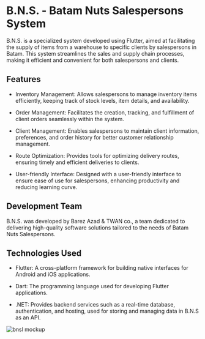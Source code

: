 # B.N.S. - Batam Nuts Salespersons System
B.N.S. is a specialized system developed using Flutter, aimed at facilitating the supply of items from a warehouse to specific clients by salespersons in Batam. This system streamlines the sales and supply chain processes, making it efficient and convenient for both salespersons and clients.

## Features
- Inventory Management: Allows salespersons to manage inventory items efficiently, keeping track of stock levels, item details, and availability.

- Order Management: Facilitates the creation, tracking, and fulfillment of client orders seamlessly within the system.

- Client Management: Enables salespersons to maintain client information, preferences, and order history for better customer relationship management.

- Route Optimization: Provides tools for optimizing delivery routes, ensuring timely and efficient deliveries to clients.

- User-friendly Interface: Designed with a user-friendly interface to ensure ease of use for salespersons, enhancing productivity and reducing learning curve.

## Development Team
B.N.S. was developed by Barez Azad & TWAN co., a team dedicated to delivering high-quality software solutions tailored to the needs of Batam Nuts Salespersons.

## Technologies Used
- Flutter: A cross-platform framework for building native interfaces for Android and iOS applications.

- Dart: The programming language used for developing Flutter applications.

- .NET: Provides backend services such as a real-time database, authentication, and hosting, used for storing and managing data in B.N.S as an API.

![bnsl mockup](https://github.com/Barez001159544/batam_nuts_system/assets/85757765/1c31f83d-a168-48d8-872e-0f053b6ce273)
